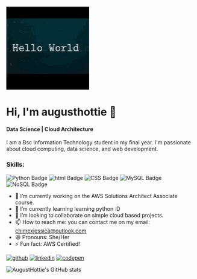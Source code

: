 ![Data Science | Cloud Architecture](https://github.com/AugustHottie/public-images/blob/main/gif-hello.gif)
# Hi, I'm augusthottie 👋
#### Data Science | Cloud Architecture
I am a Bsc Information Technology student in my final year. I'm passionate about cloud computing, data science, and web development.

### Skills:
![Python Badge](https://img.shields.io/badge/-Python-yellow?style=for-the-badge&labelColor=black&logo=python&logoColor=yellow) ![html Badge](https://img.shields.io/badge/-HTML-darkred?style=for-the-badge&labelColor=black&logo=HTML&logoColor=darkred) ![CSS Badge](https://img.shields.io/badge/-CSS-darkblue?style=for-the-badge&labelColor=black&logo=CSS&logoColor=darkblue) ![MySQL Badge](https://img.shields.io/badge/-MySQL-blue?style=for-the-badge&labelColor=black&logo=MySQL&logoColor=blue) ![NoSQL Badge](https://img.shields.io/badge/-NoSQL-grey?style=for-the-badge&labelColor=black&logo=NoSQL&logoColor=grey)


- 🔭 I’m currently working on the AWS Solutions Architect Associate course. 
- 🌱 I’m currently learning learning python :D 
- 👯 I’m looking to collaborate on  simple cloud based projects. 
- 📫 How to reach me: you can contact me on my email: chimexjessica@outlook.com 
- 😄 Pronouns: She/Her 
- ⚡ Fun fact: AWS Certified! 


[<img src='https://cdn.jsdelivr.net/npm/simple-icons@3.0.1/icons/github.svg' alt='github' height='40'>](https://github.com/AugustHottie)  [<img src='https://cdn.jsdelivr.net/npm/simple-icons@3.0.1/icons/linkedin.svg' alt='linkedin' height='40'>](https://www.linkedin.com/in/jessica-chioma-chimex-400b7b1b6)  [<img src='https://cdn.jsdelivr.net/npm/simple-icons@3.0.1/icons/codepen.svg' alt='codepen' height='40'>](https://codepen.io/augusthottie)  




![AugustHottie's GitHub stats](https://github-readme-stats.vercel.app/api?username=augusthottie&show_icons=true&theme=radical)
<!---
AugustHottie/AugustHottie is a ✨ special ✨ repository because its `README.md` (this file) appears on your GitHub profile.
You can click the Preview link to take a look at your changes.
--->
